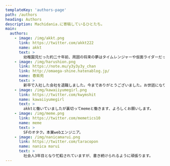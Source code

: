 ```yaml
---
templateKey: 'authors-page'
path: /authors
heading: Authors
description: Machidania.に寄稿しているひとたち。
main:
  authors:
    - image: /img/akkt.png
      link: https://twitter.com/akkt222
      name: akkt
      text: >
        幼稚園児だった約二十年前、周囲の将来の夢はタイムレンジャーや仮面ライダーだったのですが、自分の将来の夢はウサギでした。先日、地元の町田リス園でウサギを見て将来はウサギになりたいとの思いをより一層強くしました。
    - image: /img/harushion.png
      link: https://note.mu/y3y3y3y_chan
      link: http://omaega-shine.hatenablog.jp/
      name: 春紫苑
      text: >
        新卒で入社した会社を退職しました。今までありがとうございました。お世話になりました。沢山の罵詈雑言と業界の闇をありがとう。それではここで一曲歌います。聞いてください。
    - image: /img/kawaiiyumegirl.png
      link: https://twitter.com/kwymshit
      name: kawaiiyumegirl
      text: >
        akktと働いていましたが裏切ってmemeと働きます、よろしくお願いします。
    - image: /img/meme.png
      link: https://twitter.com/memetics10
      name: meme
      text: >
        SFのオタク。本業webエンジニア。
    - image: /img/nanicamarui.png
      link: https://twitter.com/taracopon
      name: nanica marui
      text: >
        社会人3年目となり忙殺されていますが、書き続けられるように頑張ります。
---
```

